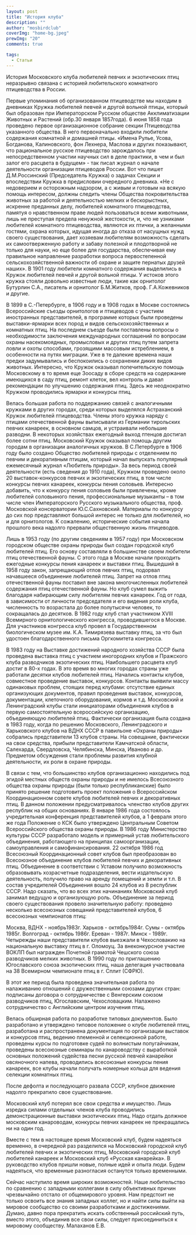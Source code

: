 ```yaml
---
layout: post
title: "История клуба"
description: ""
author: "mosbirdclub"
coverImg: "home-bg.jpeg"
prewImg: "20"
comments: true

tags:
  - Статьи
---
```


История Московского клуба любителей певчих и экзотических птиц неразрывно связана с историей любительского комнатного птицеводства в России.

Первые упоминания об организованном птицеводстве мы находим в дневниках Кружка любителей певчей и другой вольной птицы, который был образован при Императорском Русском обществе Акклиматизации Животных и Растений (обр.30 января 1857года). 6 июня 1858 года проведено первое организационное собрание секции Птицеводства указанного общества. В него первоначально входили любители содержания комнатной и домашней птицы. «Имена Рулье, Усова, Богданова, Калиновского, фон Лехнера, Маслова и других показывают, что рациональное русское птицеводство зарождалось при непосредственном участии научных сил в деле практики, в чем и был залог его расцвета в будущем» - так писал журнал о начале деятельности организации птицеводов России. Вот что пишет Д.М.Россинский (Председатель Кружка) о задачах Секции и впоследствии Кружка в предисловии очередного дневника. «Не с недоверием и осторожным надзором, а с живым и готовым на всякую помощь интересом, должны следить члены Общества покровительства животных за работой и деятельностью мелких и бескорыстных, искренне преданных делу, любителей комнатного птицеводства, памятуя о нравственном праве людей пользоваться всеми животными, лишь не преступая предела ненужной жестокости, и, что не узниками любителей комнатного птицеводства, являются их птички, а желанными гостями, охрана которых, идущая иногда до отказа от насущных нужд своего существования, дает хозяевам любителям возможность сделать их самоотверженную работу и забаву полезной и плодотворной не только для науки, но еще более для государства, обеспечивая ему правильное направление разработки вопроса первостепенной сельскохозяйственной важности об охране и защите пернатых друзей наших». В 1901 году любители комнатного содержания выделились в Кружок любителей певчей и другой вольной птицы. У истоков этого кружка стояли довольно известные люди, такие как орнитолог Бутурлин С.А., писатель и орнитолог Б.М.Житков, проф. Г.А.Кожевников и другие.

В 1899 в С.-Петербурге, в 1906 году и в 1908 годах в Москве состоялись Всероссийские съезды орнитологов и птицеводов с участием иностранных представителей, в программе которых были проведены выставки-ярмарки всех пород и видов сельскохозяйственных и комнатных птиц. На последнем съезде были поставлены вопросы о необходимости заключения международных соглашений по вопросам охраны насекомоядных, промысловых и других птиц путем запрета ловли и охоты способами, грозящими массовым истреблением, в особенности на путях миграции. Уже в те далекие времена наши предки задумывались и беспокоились о сохранении диких видов животных. Интересно, что Кружок оказывал попечительскую помощь Московскому в то время еще Зоосаду в сборе средств на содержание имеющихся в саду птиц, ремонт клеток, вел контроль и давал рекомендации по улучшению содержания птиц. Здесь же неоднократно Кружком проводились ярмарки и конкурсы птиц.

Велась большая работа по поддержанию связей с аналогичными кружками в других городах, среди которых выделялся Астраханский Кружок любителей птицеводства. Члены этого кружка наряду с птицами отечественной фауны выписывали из Германии тирольских певчих канареек, в основном самцов, и устраивали небольшие разводни. В некоторых хозяйствах ежегодный выход птенцов достигал более сотни птиц. Московский Кружок оказывал помощь другим городам в организации аналогичных кружков. В С.Петербурге в 1906 году было создано Общество любителей природы с отделением по певчим и декоративным птицам, который начал выпускать популярный ежемесячный журнал «Любитель природы». За весь период своей деятельности (есть сведения до 1910 года), Кружком проведено около 20 выставок-конкурсов певчих и экзотических птиц, в том числе конкурсы певчих канареек, конкурсы пения соловьев. Интересно добавить, что к конкурсу пения соловьев были привлечены, кроме любителей соловьиного пения, профессиональные музыканты – в том числе член Императорского Русского музыкального общества, проф. Московской консерватории Ю.С.Сахновский. Материалы по конкурсу до сих пор представляют большой интерес не только для любителей, но и для орнитологов. К сожалению, исторические события начала прошлого века надолго прервали общественную жизнь птицеводов.

Лишь в 1953 году (по другим сведениям в 1957 году) при Московском городском обществе охраны природы был создан городской клуб любителей птиц. Его основу составляли в большинстве своем любители птиц отечественной фауны. С этого года в Москве начали проходить ежегодные конкурсы пения канареек и выставки птиц. Вышедший в 1958 году закон, запрещающий отлов певчих птиц, подорвал начавшееся объединение любителей птиц. Запрет на отлов птиц отечественной фауны поставил вне закона многочисленных любителей содержания птиц отечественной фауны. Но клуб сумел выжить благодаря набирающим силу любителям певчих канареек. Год от года, в зависимости от личности председателя и его видения роли клуба, численность то возрастала до более полутысячи человек, то сокращалась до десятков. В 1982 году клуб стал участником XVIII Всемирного орнитологического конгресса, проводившегося в Москве. Для участников конгресса клуб провел в Государственном биологическом музее им. К.А. Тимирязева выставку птиц, за что был удостоен благодарственного письма Оргкомитета конгресса.

В 1983 году на Выставке достижений народного хозяйства СССР была проведена выставка птиц с участием иногородних клубов и Пражского клуба разводчиков экзотических птиц. Наибольшего расцвета клуб достиг в 80-х годах. В это время во многих городах страны уже работали десятки клубов любителей птиц. Начались контакты клубов, совместное проведение выставок, конкурсов. Контакты выявили массу одинаковых проблем, стоящих перед клубами: отсутствие единых организующих документов, правил проведения выставок, конкурсов, документации, клеточного оборудования, кормов и т.д. Московский и Ленинградский клубы стали инициаторами объединения клубов в первую самостоятельную всероссийскую организацию, объединяющую любителей птиц. Фактически организация была создана в 1983 году, когда по решению Московского, Ленинградского и Харьковского клубов на ВДНХ СССР в павильоне «Охраны природы» собрались представители 13 клубов страны. На совещание, фактически на свои средства, прибыли представители Камчатской области, Салехарда, Свердловска, Челябинска, Минска, Иваново и др. Предметом обсуждения стали проблемы развития клубной деятельности, их роли в охране природы.

В связи с тем, что большинство клубов организационно находились под эгидой местных обществ охраны природы и не имелось Всесоюзного общества охраны природы (были только республиканские) было принято решение подготовить проект положения о Всероссийском Координационном совете клубов любителей певчих и декоративных птиц. В данном положении предусматривалось членство клубов других республик на общих основаниях. В январе 1986 года состоялось учредительная конференция представителей клубов, а 1 февраля этого же года Положение о КСК было утверждено Центральным Советом Всероссийского общества охраны природы. В 1986 году Министерство культуры СССР разработало модель и примерный устав любительского объединения, работающего на принципах самоорганизации, самоуправления и самофинансирования. 22 октября 1986 год Всесоюзный Координационный совет клубов был преобразован во Всесоюзное объединение клубов любителей певчих и декоративных птиц. Объединение в соответствии с Уставом получило возможность образовывать хозрасчетные подразделения, вести издательскую деятельность, получило право на аренду помещений и земли и т.п. В состав учредителей Объединения вошло 24 клубов из 8 республик СССР. Надо сказать, что во всех этих начинаниях Московский клуб занимал ведущую и организующую роль. Объединение за период своего существования провело значительную работу: проведено несколько всесоюзных совещаний представителей клубов, 6 всесоюзных чемпионатов птиц:

Москва, ВДНХ - ноябрь1983г.
Харьков - октябрь1984г.
Сумы - октябрь 1985г.
Волгоград - октябрь 1986г.
Ереван - 1987г.
Минск - 1989г.
Четырежды наши представители клубов выезжали в Чехословакию на национальную выставку птиц в г. Оломоуц. За внеконкурсное участие ВОКЛП был награжден Почетной грамотой Чешского союза разводчиков мелких животных. В 1990 году по приглашению Югославского союза экзотических птиц, наша делегация участвовала на 38 Всемирном чемпионате птиц в г. Сплит (СФРЮ).

В этот же период была проведена значительная работа по налаживанию отношений с дружественными союзами других стран: подписаны договора о сотрудничестве с Венгерским союзом разводчиков птиц, Югославским, Чехословацким. Налажено сотрудничество с Английским центром изучения птиц.

Велась обширная работа по разработке типовых документов. Было разработано и утверждено типовое положение о клубе любителей птиц, разработана и распространена документация по организации выставок и конкурсов птиц, ведению племенной и селекционной работе, проведены курсы по подготовке судей по волнистым попугайчикам, проведены всесоюзные семинары по канароводству с выработкой основных положений судейства песни русской певчей канарейки овсяночного напева, проводились всесоюзные конкурсы пения канареек, все клубы начали получать номерные кольца для ведения селекции комнатных птиц.

После дефолта и последующего развала СССР, клубное движение надолго прекратило свое существование.

Московский клуб потерял все свои средства и имущество. Лишь изредка силами отдельных членов клуба проводились демонстрационные выставки экзотических птиц. Надо отдать должное московским канароводам, конкурсы певчих канареек не прекращались ни на один год.

Вместе с тем в настоящее время Московский клуб, будем надеяться временно, в очередной раз разделился на Московский городской клуб любителей певчих и экзотических птиц, Московский городской клуб любителей канареек и Московский клуб «Русская канарейка». В руководство клубов пришли новые, полные идей и опыта люди. Будем надеяться, что временные разногласия останутся только временными.

Сейчас наступило время широких возможностей. Наше любительство по сравнению с западными коллегами в силу объективных причин чрезвычайно отстало от общемирового уровня. Нам предстоит не только освоить все знания западных коллег, но и найти силы выйти на мировое сообщество со своими разработками и достижениями. Думаю, давно пора прекратить искать собственный российский путь, вместо этого, объединив все свои силы, следует присоединиться к мировому сообществу. Малаханов Е.В.

